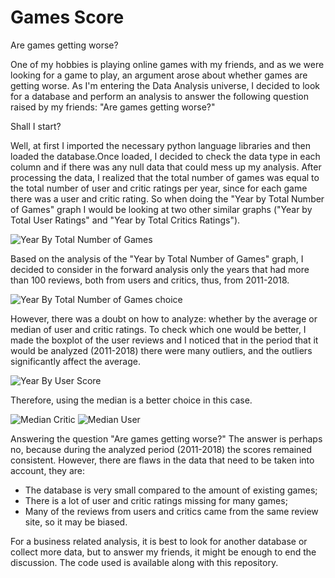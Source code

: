# Games Score
 Are games getting worse?

One of my hobbies is playing online games with my friends, and as we were looking for a game to play, an argument arose about whether games are getting worse. As I'm entering the Data Analysis universe, I decided to look for a database and perform an analysis to answer the following question raised by my friends: "Are games getting worse?"
 
 Shall I start?
 
Well, at first I imported the necessary python language libraries and then loaded the database.Once loaded, I decided to check the data type in each column and if there was any null data that could mess up my analysis. After processing the data, I realized that the total number of games was equal to the total number of user and critic ratings per year, since for each game there was a user and critic rating. So when doing the "Year by Total Number of Games" graph I would be looking at two other similar graphs ("Year by Total User Ratings" and "Year by Total Critics Ratings").
 
 ![Year By Total Number of Games](https://user-images.githubusercontent.com/106841477/172177663-695c3ecf-00ab-4742-ad39-2a5a46875be4.png)
  
Based on the analysis of the "Year by Total Number of Games" graph, I decided to consider in the forward analysis only the years that had more than 100 reviews, both from users and critics, thus, from 2011-2018. 

![Year By Total Number of Games choice](https://user-images.githubusercontent.com/106841477/172183925-15bec4c1-698d-4128-9b29-40550a8ea364.png)

However, there was a doubt on how to analyze: whether by the average or median of user and critic ratings. To check which one would be better, I made the boxplot of the user reviews and I noticed that in the period that it would be analyzed (2011-2018) there were many outliers, and the outliers significantly affect the average.

![Year By User Score](https://user-images.githubusercontent.com/106841477/172184064-04c49a0b-4c7c-498e-8ba1-3901511a748a.png)

Therefore, using the median is a better choice in this case.

![Median Critic](https://user-images.githubusercontent.com/106841477/172184246-92b0eedd-d76d-4a31-941b-70aa4cad463c.png)
![Median User](https://user-images.githubusercontent.com/106841477/172184276-e4a4e43f-65ac-45a1-a580-6e44b8e44b68.png)

Answering the question "Are games getting worse?" The answer is perhaps no, because during the analyzed period (2011-2018) the scores remained consistent. However, there are flaws in the data that need to be taken into account, they are:
- The database is very small compared to the amount of existing games;
- There is a lot of user and critic ratings missing for many games;
- Many of the reviews from users and critics came from the same review site, so it may be biased.

For a business related analysis, it is best to look for another database or collect more data, but to answer my friends, it might be enough to end the discussion. The code used is available along with this repository.
